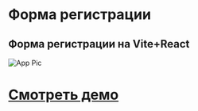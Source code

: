 # Форма регистрации

## Форма регистрации на Vite+React

![App Pic](https://imgur.com/UDnb5SU)

# [Смотреть демо](https://signup-form-tawny-eight.vercel.app/)
